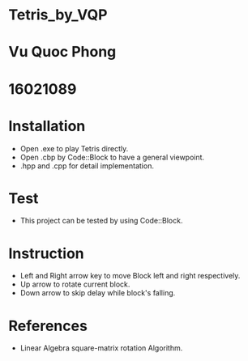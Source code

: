 # Tetris_by_VQP
# Vu Quoc Phong
# 16021089

# Installation 
 - Open .exe  to play Tetris directly.
 - Open .cbp  by Code::Block to have a general viewpoint.
 - .hpp and .cpp for detail implementation.

# Test
 - This project can be tested by using Code::Block.
 
# Instruction
 - Left and Right arrow key to move Block left and right respectively.
 - Up arrow to rotate current block.
 - Down arrow to skip delay while block's falling.

# References
 - Linear Algebra square-matrix rotation Algorithm. 
